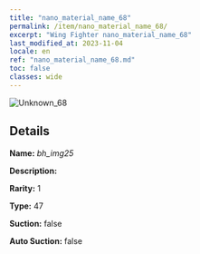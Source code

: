 ```yaml
---
title: "nano_material_name_68"
permalink: /item/nano_material_name_68/
excerpt: "Wing Fighter nano_material_name_68"
last_modified_at: 2023-11-04
locale: en
ref: "nano_material_name_68.md"
toc: false
classes: wide
---
```



 ![Unknown_68](/images/item/bh_img25_p.png)



## Details

 **Name:** *bh_img25* 

 **Description:** 

 **Rarity:** 1 

 **Type:** 47 

 **Suction:** false 

 **Auto Suction:** false 


